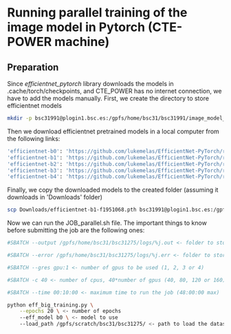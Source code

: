 # Running parallel training of the image model in Pytorch (CTE-POWER machine)

## Preparation

Since _efficientnet_pytorch_ library downloads the models in .cache/torch/checkpoints, and CTE_POWER has no internet connection, we have to add the models manually. First, we create the directory to store efficientnet models

```bash
mkdir -p bsc31991@plogin1.bsc.es:/gpfs/home/bsc31/bsc31991/image_model_pytorch/.cache/torch/checkpoints
```

Then we download efficientnet pretrained models in a local computer from the following links:

```bash
'efficientnet-b0': 'https://github.com/lukemelas/EfficientNet-PyTorch/releases/download/1.0/adv-efficientnet-b0-b64d5a18.pth',
'efficientnet-b1': 'https://github.com/lukemelas/EfficientNet-PyTorch/releases/download/1.0/adv-efficientnet-b1-0f3ce85a.pth',
'efficientnet-b2': 'https://github.com/lukemelas/EfficientNet-PyTorch/releases/download/1.0/adv-efficientnet-b2-6e9d97e5.pth',
'efficientnet-b3': 'https://github.com/lukemelas/EfficientNet-PyTorch/releases/download/1.0/adv-efficientnet-b3-cdd7c0f4.pth',
'efficientnet-b4': 'https://github.com/lukemelas/EfficientNet-PyTorch/releases/download/1.0/adv-efficientnet-b4-44fb3a87.pth'
```

Finally, we copy the downloaded models to the created folder (assuming it downloads in 'Downloads' folder)

```bash
scp Downloads/efficientnet-b1-f1951068.pth bsc31991@plogin1.bsc.es:/gpfs/home/bsc31/bsc31991/image_model_pytorch/.cache/torch/checkpoints/
```

Now we can run the JOB_parallel.sh file.
The important things to know before submitting the job are the following ones:

```bash
#SBATCH --output /gpfs/home/bsc31/bsc31275/logs/%j.out <- folder to store the logs .out (select user and create folder if necessary)

#SBATCH --error /gpfs/home/bsc31/bsc31275/logs/%j.err <- folder to store the logs .err (select user and create folder if necessary)

#SBATCH --gres gpu:1 <- number of gpus to be used (1, 2, 3 or 4)

#SBATCH -c 40 <- number of cpus, 40*number of gpus (40, 80, 120 or 160)

#SBATCH --time 00:10:00 <- maximum time to run the job (48:00:00 max)

python eff_big_training.py \
	--epochs 20 \ <- number of epochs
	--eff_model b0 \ <- model to use
	--load_path /gpfs/scratch/bsc31/bsc31275/ <- path to load the dataset (don't change)
```
